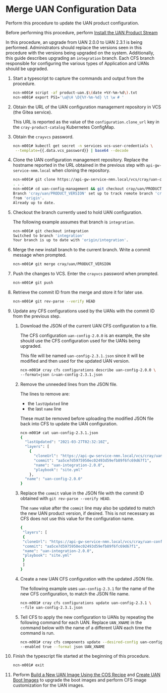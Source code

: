 # Merge UAN Configuration Data

Perform this procedure to update the UAN product configuration.

Before performing this procedure, perform [Install the UAN Product Stream](../install/Install_the_UAN_Product_Stream.md#install-the-uan-product-stream)

In this procedure, an upgrade from UAN 2.0.0 to UAN 2.3.1 is being performed. Administrators should replace the versions seen in this procedure with the versions being upgraded on the system. Additionally, this guide describes upgrading an `integration` branch. Each CFS branch responsible for configuring the various types of Application and UANs should be upgraded. 

1. Start a typescript to capture the commands and output from the procedure.

    ```bash
    ncn-m001# script -af product-uan.$\(date +%Y-%m-%d\).txt
    ncn-m001# export PS1='\u@\H \D{%Y-%m-%d} \t \w # '
    ```

2. Obtain the URL of the UAN configuration management repository in VCS (the Gitea service).

    This URL is reported as the value of the `configuration.clone_url` key in the `cray-product-catalog` Kubernetes ConfigMap.

3. Obtain the `crayvcs` password.

    ```bash
    ncn-m001# kubectl get secret -n services vcs-user-credentials \
     --template={{.data.vcs_password}} | base64 --decode
    ```

4. Clone the UAN configuration management repository. Replace the hostname reported in the URL obtained in the previous step with `api-gw-service-nmm.local` when cloning the repository.

    ```bash
    ncn-m001# git clone https://api-gw-service-nmn.local/vcs/cray/uan-config-management.git
    . . .
    ncn-m001# cd uan-config-management && git checkout cray/uan/PRODUCT_VERSION && git pull
    Branch 'cray/uan/PRODUCT_VERSION' set up to track remote branch 'cray/uan/PRODUCT_VERSION' 
    from 'origin'.
    Already up to date.
    ```

5. Checkout the branch currently used to hold UAN configuration.

    The following example assumes that branch is `integration`.

    ```bash
    ncn-m001# git checkout integration
    Switched to branch 'integration'
    Your branch is up to date with 'origin/integration'.
    ```

6. Merge the new install branch to the current branch. Write a commit message when prompted.

    ```bash
    ncn-m001# git merge cray/uan/PRODUCT_VERSION
    ```

7. Push the changes to VCS. Enter the `crayvcs` password when prompted.

    ```bash
    ncn-m001# git push
    ```

8. Retrieve the commit ID from the merge and store it for later use.

    ```bash
    ncn-m001# git rev-parse --verify HEAD
    ```

9. Update any CFS configurations used by the UANs with the commit ID from the previous step.

    1. Download the JSON of the current UAN CFS configuration to a file.
       
       The CFS configuration `uan-config-2.0.0` is an example, the site should use the CFS configuration used for the UANs being upgraded.

       This file will be named `uan-config-2.3.1.json` since it will be modified and then used for the updated UAN version.

       ```bash
       ncn-m001# cray cfs configurations describe uan-config-2.0.0 \
       --format=json &>uan-config-2.3.1.json
       ```

    2. Remove the unneeded lines from the JSON file.

       The lines to remove are:
    
       - the `lastUpdated` line
       - the last `name` line 
    
       These must be removed before uploading the modified JSON file back into CFS to update the UAN configuration.
    
       ```bash
       ncn-m001# cat uan-config-2.3.1.json
       {
         "lastUpdated": "2021-03-27T02:32:10Z",      
         "layers": [
           {
             "cloneUrl": "https://api-gw-service-nmn.local/vcs/cray/uan-config-management.git",
             "commit": "aa5ce7d5975950ec02493d59efb89f6fc69d67f1",
             "name": "uan-integration-2.0.0",
             "playbook": "site.yml"
           },
         "name": "uan-config-2.0.0"            
       }
       ```

    3. Replace the `commit` value in the JSON file with the commit ID obtained with `git rev-parse --verify HEAD`.

       The `name` value after the `commit` line may also be updated to match the new UAN product version, if desired. This is not necessary as CFS does not use this value for the configuration name.
       
       ```bash
       {
        "layers": [
        {
        "cloneUrl": "https://api-gw-service-nmn.local/vcs/cray/uan-configmanagement.git",
        "commit": "aa5ce7d5975950ec02493d59efb89f6fc69d67f1",
        "name": "uan-integration-2.0.0",
        "playbook": "site.yml"
        }
        ]
       }
       ```

    4. Create a new UAN CFS configuration with the updated JSON file.

       The following example uses `uan-config-2.3.1` for the name of the new CFS configuration, to match the JSON file name.

       ```bash
       ncn-m001# cray cfs configurations update uan-config-2.3.1 \
       --file uan-config-2.3.1.json
       ```

    5. Tell CFS to apply the new configuration to UANs by repeating the following command for each UAN. Replace `UAN_XNAME` in the command below with the name of a different UAN each time the command is run.

        ```bash
        ncn-m001# cray cfs components update --desired-config uan-config-2.0.1 \
        --enabled true --format json UAN_XNAME
        ```

10. Finish the typescript file started at the beginning of this procedure.

    ```bash
    ncn-m001# exit
    ```

11. Perform [Build a New UAN Image Using the COS Recipe](../operations/Build_a_New_UAN_Image_Using_the_COS_Recipe.md) and [Create UAN Boot Images](../operations/Create_UAN_Boot_Images.md) to upgrade the boot images and perform CFS image customization for the UAN images.
